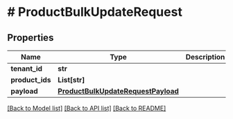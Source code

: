# # ProductBulkUpdateRequest


## Properties 


Name | Type | Description | Notes
------------ | ------------- | ------------- | -------------
**tenant_id**| **str** |   | [optional]
**product_ids**| **List[str]** |   | [optional]
**payload**| [**ProductBulkUpdateRequestPayload**](ProductBulkUpdateRequestPayload.md) |   | [optional]


[[Back to Model list]](../../README.md#models) [[Back to API list]](../../README.md#endpoints) [[Back to README]](../../README.md)

